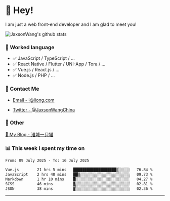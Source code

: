 # 👋 Hey!

I am just a web front-end developer and I am glad to meet you!

![JaxsonWang's github stats](https://github-readme-stats.vercel.app/api?username=JaxsonWang&&show_icons=true&&title_color=1abc9c&&icon_color=1abc9c)


### 📝 Worked language

- ✅ JavaScript / TypeScript / ...
- ✅ React Native / Flutter / UNI-App / Tora / ...
- ✅ Vue.js / React.js / ...
- ✅ Node.js / PHP / ...

### 📮 Contact Me

- [Email - i@iiong.com](mailto:i@iiong.com)

- [Twitter - @JaxsonWangChina](https://twitter.com/JaxsonWangChina)

### 🤪 Other

[📌 My Blog - 淮城一只猫](https://iiong.com)

### 📊 This week I spent my time on

<!--START_SECTION:waka-->

```txt
From: 09 July 2025 - To: 16 July 2025

Vue.js        21 hrs 5 mins   ███████████████████▒░░░░░   76.84 %
JavaScript    2 hrs 40 mins   ██▒░░░░░░░░░░░░░░░░░░░░░░   09.73 %
Markdown      1 hr 10 mins    █░░░░░░░░░░░░░░░░░░░░░░░░   04.27 %
SCSS          46 mins         ▓░░░░░░░░░░░░░░░░░░░░░░░░   02.81 %
JSON          38 mins         ▓░░░░░░░░░░░░░░░░░░░░░░░░   02.36 %
```

<!--END_SECTION:waka-->

---
